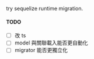 try sequelize runtime migration.

#### TODO

- [ ] 改 ts
- [ ] model 與關聯載入能否更自動化
- [ ] migrator 能否更獨立化
